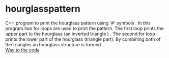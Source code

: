 # hourglasspattern
C++ program to print the hourglass pattern using '#' symbols . In this program two for loops are used to print the pattern. The first loop prints the upper part to the hourglass (an inverted triangle ) .
The second for loop prints the lower part of the hourglass (triangle part). By combining both of the triangles an hourglass structure is formed .<br/>
[Way to the code](https://github.com/ASTHA193/hourglasspattern/commit/34fd184eb7d46a67aa573179a3e6286edd19fa1a)

